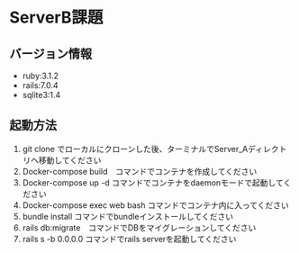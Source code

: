 # ServerB課題
## バージョン情報
* ruby:3.1.2
* rails:7.0.4
* sqlite3:1.4
## 起動方法
1. git clone でローカルにクローンした後、ターミナルでServer_Aディレクトリへ移動してください  
2. Docker-compose build　コマンドでコンテナを作成してください  
3. Docker-compose up -d コマンドでコンテナをdaemonモードで起動してください  
4. Docker-compose exec web bash コマンドでコンテナ内に入ってください    
5. bundle install コマンドでbundleインストールしてください  
6. rails db:migrate　コマンドでDBをマイグレーションしてください  
7. rails s -b 0.0.0.0 コマンドでrails serverを起動してください  
